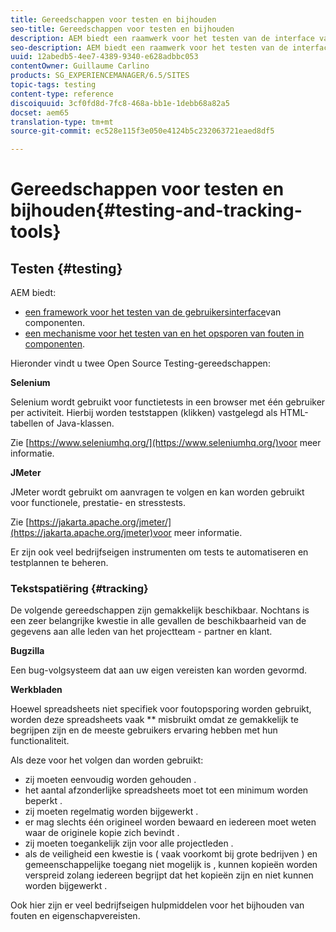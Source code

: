 ```yaml
---
title: Gereedschappen voor testen en bijhouden
seo-title: Gereedschappen voor testen en bijhouden
description: AEM biedt een raamwerk voor het testen van de interface van componenten en een mechanisme voor het testen en opsporen van fouten in componenten
seo-description: AEM biedt een raamwerk voor het testen van de interface van componenten en een mechanisme voor het testen en opsporen van fouten in componenten
uuid: 12abedb5-4ee7-4389-9340-e628adbbc053
contentOwner: Guillaume Carlino
products: SG_EXPERIENCEMANAGER/6.5/SITES
topic-tags: testing
content-type: reference
discoiquuid: 3cf0fd8d-7fc8-468a-bb1e-1debb68a82a5
docset: aem65
translation-type: tm+mt
source-git-commit: ec528e115f3e050e4124b5c232063721eaed8df5

---
```



# Gereedschappen voor testen en bijhouden{#testing-and-tracking-tools}

## Testen {#testing}

AEM biedt:

* [een framework voor het testen van de gebruikersinterface](/help/sites-developing/hobbes.md)van componenten.
* [een mechanisme voor het testen van en het opsporen van fouten in componenten](/help/sites-developing/developer-mode.md).

Hieronder vindt u twee Open Source Testing-gereedschappen:

**Selenium**

Selenium wordt gebruikt voor functietests in een browser met één gebruiker per activiteit. Hierbij worden teststappen (klikken) vastgelegd als HTML-tabellen of Java-klassen.

Zie [https://www.seleniumhq.org/](https://www.seleniumhq.org/)voor meer informatie.

**JMeter**

JMeter wordt gebruikt om aanvragen te volgen en kan worden gebruikt voor functionele, prestatie- en stresstests.

Zie [https://jakarta.apache.org/jmeter/](https://jakarta.apache.org/jmeter)voor meer informatie.

Er zijn ook veel bedrijfseigen instrumenten om tests te automatiseren en testplannen te beheren.

### Tekstspatiëring {#tracking}

De volgende gereedschappen zijn gemakkelijk beschikbaar. Nochtans is een zeer belangrijke kwestie in alle gevallen de beschikbaarheid van de gegevens aan alle leden van het projectteam - partner en klant.

**Bugzilla**

Een bug-volgsysteem dat aan uw eigen vereisten kan worden gevormd.

**Werkbladen**

Hoewel spreadsheets niet specifiek voor foutopsporing worden gebruikt, worden deze spreadsheets vaak ** misbruikt omdat ze gemakkelijk te begrijpen zijn en de meeste gebruikers ervaring hebben met hun functionaliteit.

Als deze voor het volgen dan worden gebruikt:

* zij moeten eenvoudig worden gehouden .
* het aantal afzonderlijke spreadsheets moet tot een minimum worden beperkt .
* zij moeten regelmatig worden bijgewerkt .
* er mag slechts één origineel worden bewaard en iedereen moet weten waar de originele kopie zich bevindt .
* zij moeten toegankelijk zijn voor alle projectleden .
* als de veiligheid een kwestie is ( vaak voorkomt bij grote bedrijven ) en gemeenschappelijke toegang niet mogelijk is , kunnen kopieën worden verspreid zolang iedereen begrijpt dat het kopieën zijn en niet kunnen worden bijgewerkt .

Ook hier zijn er veel bedrijfseigen hulpmiddelen voor het bijhouden van fouten en eigenschapvereisten.

